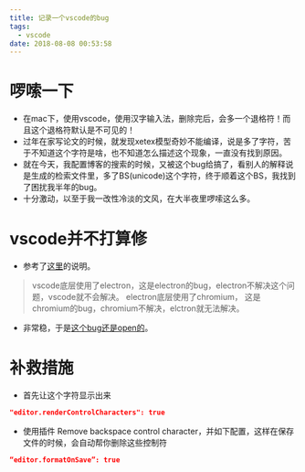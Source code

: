 ```yaml
---
title: 记录一个vscode的bug
tags:
  - vscode
date: 2018-08-08 00:53:58
---
```

# 啰嗦一下

- 在mac下，使用vscode，使用汉字输入法，删除完后，会多一个退格符！而且这个退格符默认是不可见的！
- 过年在家写论文的时候，就发现xetex模型奇妙不能编译，说是多了字符，苦于不知道这个字符是啥，也不知道怎么描述这个现象，一直没有找到原因。
- 就在今天，我配置博客的搜索的时候，又被这个bug给搞了，看别人的解释说是生成的检索文件里，多了BS(unicode)这个字符，终于顺着这个BS，我找到了困扰我半年的bug。
- 十分激动，以至于我一改性冷淡的文风，在大半夜里啰嗦这么多。

# vscode并不打算修

- 参考了[这里](https://juejin.im/entry/5a806ddef265da4e84092eeb)的说明。
> vscode底层使用了electron，这是electron的bug，electron不解决这个问题，vscode就不会解决。
> electron底层使用了chromium， 这是chromium的bug，chromium不解决，elctron就无法解决。
- 非常稳，于是[这个bug还是open的](https://github.com/Microsoft/vscode/issues/37114)。

# 补救措施

- 首先让这个字符显示出来

```json
"editor.renderControlCharacters": true
```

- 使用插件 Remove backspace control character，并如下配置，这样在保存文件的时候，会自动帮你删除这些控制符

```json
“editor.formatOnSave”: true 
```
